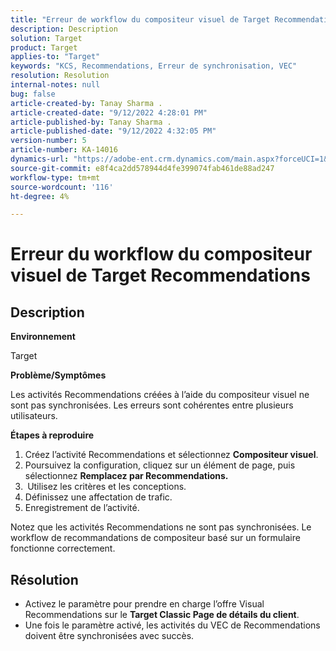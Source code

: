 ```yaml
---
title: "Erreur de workflow du compositeur visuel de Target Recommendations"
description: Description
solution: Target
product: Target
applies-to: "Target"
keywords: "KCS, Recommendations, Erreur de synchronisation, VEC"
resolution: Resolution
internal-notes: null
bug: false
article-created-by: Tanay Sharma .
article-created-date: "9/12/2022 4:28:01 PM"
article-published-by: Tanay Sharma .
article-published-date: "9/12/2022 4:32:05 PM"
version-number: 5
article-number: KA-14016
dynamics-url: "https://adobe-ent.crm.dynamics.com/main.aspx?forceUCI=1&pagetype=entityrecord&etn=knowledgearticle&id=4bbfbbd8-b732-ed11-9db1-002248086735"
source-git-commit: e8f4ca2dd578944d4fe399074fab461de88ad247
workflow-type: tm+mt
source-wordcount: '116'
ht-degree: 4%

---
```


# Erreur du workflow du compositeur visuel de Target Recommendations

## Description


<b>Environnement</b>

Target



<b>Problème/Symptômes</b>

Les activités Recommendations créées à l’aide du compositeur visuel ne sont pas synchronisées. Les erreurs sont cohérentes entre plusieurs utilisateurs.

<b>Étapes à reproduire</b>

1. Créez l’activité Recommendations et sélectionnez <b>Compositeur visuel</b>.
2. Poursuivez la configuration, cliquez sur un élément de page, puis sélectionnez <b>Remplacez par Recommendations.</b>
3. <b> </b>Utilisez les critères et les conceptions.
4. Définissez une affectation de trafic.
5. Enregistrement de l’activité.




Notez que les activités Recommendations ne sont pas synchronisées. Le workflow de recommandations de compositeur basé sur un formulaire fonctionne correctement.


## Résolution


- Activez le paramètre pour prendre en charge l’offre Visual Recommendations sur le <b>Target Classic </b> <b>Page de détails du client</b>.
- Une fois le paramètre activé, les activités du VEC de Recommendations doivent être synchronisées avec succès.



